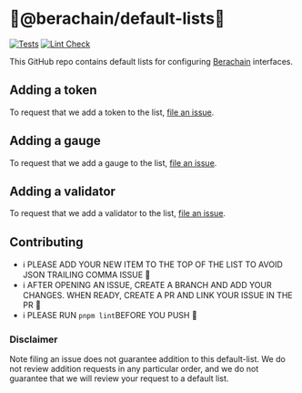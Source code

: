 # 🐻@berachain/default-lists🐻

[![Tests](https://github.com/Uniswap/token-lists/workflows/Tests/badge.svg)](https://github.com/Berachain/default-token-list/actions?query=workflow%3ATests)
[![Lint Check](https://github.com/berachain/default-lists/actions/workflows/prettier.yaml/badge.svg)](https://github.com/berachain/default-lists/actions/workflows/prettier.yaml)

This GitHub repo contains default lists for configuring [Berachain](https://www.berachain.com/) interfaces.

## Adding a token

To request that we add a token to the list,
[file an issue](https://github.com/Berachain/default-token-list/issues/new?assignees=&labels=token+request&template=token-request.md&title=Add+%7BTOKEN_SYMBOL%7D%3A+%7BTOKEN_NAME%7D).

## Adding a gauge

To request that we add a gauge to the list,
[file an issue](https://github.com/Berachain/default-token-list/issues/new?assignees=&labels=gauge+request&template=gauge-request.md&title=Add+%7BGAUGE_NAME%7D).

## Adding a validator

To request that we add a validator to the list,
[file an issue](https://github.com/berachain/default-lists/issues/new?assignees=&labels=validator+request&projects=&template=validator-request.md&title=Add+%7BVALIDATOR_NAME%7D).

## Contributing

- ℹ️ PLEASE ADD YOUR NEW ITEM TO THE TOP OF THE LIST TO AVOID JSON TRAILING COMMA ISSUE 🚀
- ℹ️ AFTER OPENING AN ISSUE, CREATE A BRANCH AND ADD YOUR CHANGES. WHEN READY, CREATE A PR AND LINK YOUR ISSUE IN THE PR 🚀
- ℹ️ PLEASE RUN `pnpm lint`BEFORE YOU PUSH 🚀

### Disclaimer

Note filing an issue does not guarantee addition to this default-list.
We do not review addition requests in any particular order, and we do not
guarantee that we will review your request to a default list.
